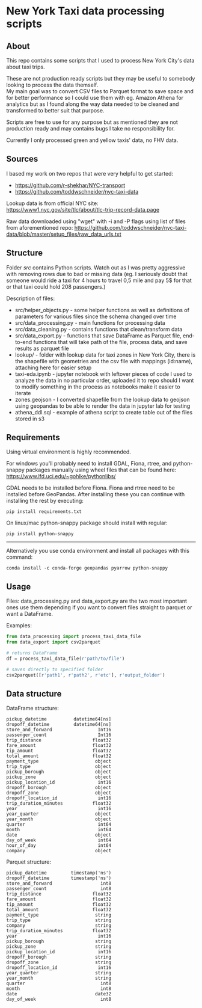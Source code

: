 # New York Taxi data processing scripts
## About
This repo contains some scripts that I used to process New York City's data about taxi trips.  

These are not production ready scripts but they may be useful to somebody looking to process the data themself.  
My main goal was to convert CSV files to Parquet format to save space and for better performance so I could use them with eg. Amazon Athena for analytics but as I found along the way data needed to be cleaned and transformed to better suit that purpose.

Scripts are free to use for any purpose but as mentioned they are not production ready and may contains bugs I take no responsibility for.

Currently I only processed green and yellow taxis' data, no FHV data.

## Sources
I based my work on two repos that were very helpful to get started:
- https://github.com/r-shekhar/NYC-transport
- https://github.com/toddwschneider/nyc-taxi-data

Lookup data is from official NYC site: https://www1.nyc.gov/site/tlc/about/tlc-trip-record-data.page  

Raw data downloaded using "wget" with -i and -P flags using list of files from aforementioned repo: https://github.com/toddwschneider/nyc-taxi-data/blob/master/setup_files/raw_data_urls.txt  

## Structure
Folder _src_ contains Python scripts. Watch out as I was pretty aggressive with removing rows due to bad or missing data (eg. I seriously doubt that someone would ride a taxi for 4 hours to travel 0,5 mile and pay 5$ for that or that taxi could hold 208 passengers.)

Description of files:
- src/helper_objects.py - some helper functions as well as definitions of parameters for various files since the schema changed over time
- src/data_processing.py - main functions for processing data
- src/data_cleaning.py - contains functions that clean/transform data
- src/data_export.py - functions that save DataFrame as Parquet file, end-to-end functions that will take path of the file, process data, and save results as parquet file
- lookup/ - folder with lookup data for taxi zones in New York City, there is the shapefile with geometries and the csv file with mappings (id:name), attaching here for easier setup
- taxi-eda.ipynb - jupyter notebook with leftover pieces of code I used to analyze the data in no particular order, uploaded it to repo should I want to modify something in the process as notebooks make it easier to iterate
- zones.geojson - I converted shapefile from the lookup data to geojson using geopandas to be able to render the data in jupyter lab for testing
- athena_ddl.sql - example of athena script to create table out of the files stored in s3

## Requirements
Using virtual environment is highly recommended.

For windows you'll probably need to install GDAL, Fiona, rtree, and python-snappy packages manually using wheel files that can be found here: https://www.lfd.uci.edu/~gohlke/pythonlibs/

GDAL needs to be installed before Fiona. Fiona and rtree need to be installed before GeoPandas. After installing these you can continue with installing the rest by executing:
```
pip install requirements.txt
```
On linux/mac python-snappy package should install with regular:
```
pip install python-snappy
```

---

Alternatively you use conda environment and install all packages with this command:
```
conda install -c conda-forge geopandas pyarrow python-snappy
```

## Usage
Files: data_processing.py and data_export.py are the two most important ones use them depending if you want to convert files straight to parquet or want a DataFrame.

Examples:
```python
from data_processing import process_taxi_data_file
from data_export import csv2parquet

# returns DataFrame
df = process_taxi_data_file(r'path/to/file')

# saves directly to specified folder
csv2parquet([r'path1', r'path2', r'etc'], r'output_folder')
```

## Data structure
DataFrame structure:
```
pickup_datetime          datetime64[ns]
dropoff_datetime         datetime64[ns]
store_and_forward                 Int16
passenger_count                   Int16
trip_distance                   float32
fare_amount                     float32
tip_amount                      float32
total_amount                    float32
payment_type                     object
trip_type                        object
pickup_borough                   object
pickup_zone                      object
pickup_location_id                int16
dropoff_borough                  object
dropoff_zone                     object
dropoff_location_id               int16
trip_duration_minutes           float32
year                              int16
year_quarter                     object
year_month                       object
quarter                           int64
month                             int64
date                             object
day_of_week                       int64
hour_of_day                       int64
company                          object
```

Parquet structure:
```
pickup_datetime         timestamp('ns')
dropoff_datetime        timestamp('ns')
store_and_forward                  int8
passenger_count                    int8
trip_distance                   float32
fare_amount                     float32
tip_amount                      float32
total_amount                    float32
payment_type                     string
trip_type                        string
company                          string
trip_duration_minutes           float32
year                              int16
pickup_borough                   string
pickup_zone                      string
pickup_location_id                int16
dropoff_borough                  string
dropoff_zone                     string
dropoff_location_id               int16
year_quarter                     string
year_month                       string
quarter                            int8
month                              int8
date                             date32
day_of_week                        int8
```
